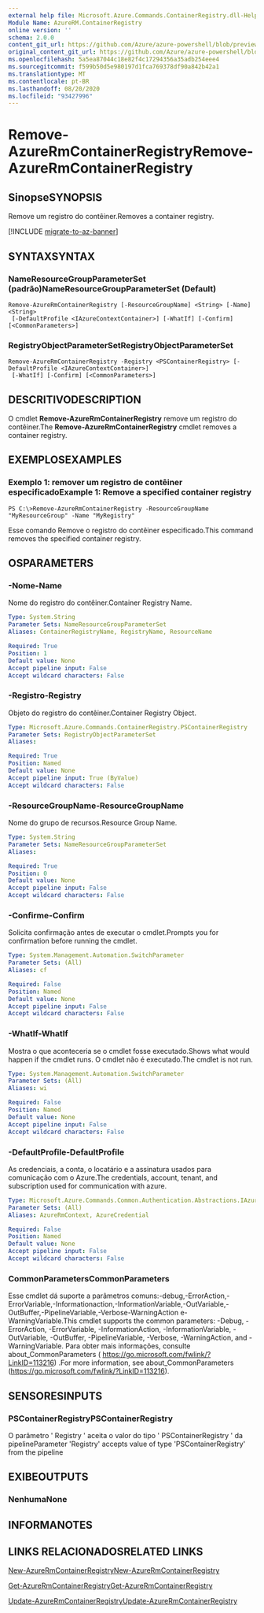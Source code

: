 ```yaml
---
external help file: Microsoft.Azure.Commands.ContainerRegistry.dll-Help.xml
Module Name: AzureRM.ContainerRegistry
online version: ''
schema: 2.0.0
content_git_url: https://github.com/Azure/azure-powershell/blob/preview/src/ResourceManager/ContainerRegistry/Commands.ContainerRegistry/help/Remove-AzureRmContainerRegistry.md
original_content_git_url: https://github.com/Azure/azure-powershell/blob/preview/src/ResourceManager/ContainerRegistry/Commands.ContainerRegistry/help/Remove-AzureRmContainerRegistry.md
ms.openlocfilehash: 5a5ea87044c18e82f4c17294356a35adb254eee4
ms.sourcegitcommit: f599b50d5e980197d1fca769378df90a842b42a1
ms.translationtype: MT
ms.contentlocale: pt-BR
ms.lasthandoff: 08/20/2020
ms.locfileid: "93427996"
---
```

# <span data-ttu-id="05801-101">Remove-AzureRmContainerRegistry</span><span class="sxs-lookup"><span data-stu-id="05801-101">Remove-AzureRmContainerRegistry</span></span>

## <span data-ttu-id="05801-102">Sinopse</span><span class="sxs-lookup"><span data-stu-id="05801-102">SYNOPSIS</span></span>
<span data-ttu-id="05801-103">Remove um registro do contêiner.</span><span class="sxs-lookup"><span data-stu-id="05801-103">Removes a container registry.</span></span>

[!INCLUDE [migrate-to-az-banner](../../includes/migrate-to-az-banner.md)]

## <span data-ttu-id="05801-104">SYNTAX</span><span class="sxs-lookup"><span data-stu-id="05801-104">SYNTAX</span></span>

### <span data-ttu-id="05801-105">NameResourceGroupParameterSet (padrão)</span><span class="sxs-lookup"><span data-stu-id="05801-105">NameResourceGroupParameterSet (Default)</span></span>
```
Remove-AzureRmContainerRegistry [-ResourceGroupName] <String> [-Name] <String>
 [-DefaultProfile <IAzureContextContainer>] [-WhatIf] [-Confirm] [<CommonParameters>]
```

### <span data-ttu-id="05801-106">RegistryObjectParameterSet</span><span class="sxs-lookup"><span data-stu-id="05801-106">RegistryObjectParameterSet</span></span>
```
Remove-AzureRmContainerRegistry -Registry <PSContainerRegistry> [-DefaultProfile <IAzureContextContainer>]
 [-WhatIf] [-Confirm] [<CommonParameters>]
```

## <span data-ttu-id="05801-107">DESCRITIVO</span><span class="sxs-lookup"><span data-stu-id="05801-107">DESCRIPTION</span></span>
<span data-ttu-id="05801-108">O cmdlet **Remove-AzureRmContainerRegistry** remove um registro do contêiner.</span><span class="sxs-lookup"><span data-stu-id="05801-108">The **Remove-AzureRmContainerRegistry** cmdlet removes a container registry.</span></span>

## <span data-ttu-id="05801-109">EXEMPLOS</span><span class="sxs-lookup"><span data-stu-id="05801-109">EXAMPLES</span></span>

### <span data-ttu-id="05801-110">Exemplo 1: remover um registro de contêiner especificado</span><span class="sxs-lookup"><span data-stu-id="05801-110">Example 1: Remove a specified container registry</span></span>
```
PS C:\>Remove-AzureRmContainerRegistry -ResourceGroupName "MyResourceGroup" -Name "MyRegistry"
```

<span data-ttu-id="05801-111">Esse comando Remove o registro do contêiner especificado.</span><span class="sxs-lookup"><span data-stu-id="05801-111">This command removes the specified container registry.</span></span>

## <span data-ttu-id="05801-112">OS</span><span class="sxs-lookup"><span data-stu-id="05801-112">PARAMETERS</span></span>

### <span data-ttu-id="05801-113">-Nome</span><span class="sxs-lookup"><span data-stu-id="05801-113">-Name</span></span>
<span data-ttu-id="05801-114">Nome do registro do contêiner.</span><span class="sxs-lookup"><span data-stu-id="05801-114">Container Registry Name.</span></span>

```yaml
Type: System.String
Parameter Sets: NameResourceGroupParameterSet
Aliases: ContainerRegistryName, RegistryName, ResourceName

Required: True
Position: 1
Default value: None
Accept pipeline input: False
Accept wildcard characters: False
```

### <span data-ttu-id="05801-115">-Registro</span><span class="sxs-lookup"><span data-stu-id="05801-115">-Registry</span></span>
<span data-ttu-id="05801-116">Objeto do registro do contêiner.</span><span class="sxs-lookup"><span data-stu-id="05801-116">Container Registry Object.</span></span>

```yaml
Type: Microsoft.Azure.Commands.ContainerRegistry.PSContainerRegistry
Parameter Sets: RegistryObjectParameterSet
Aliases: 

Required: True
Position: Named
Default value: None
Accept pipeline input: True (ByValue)
Accept wildcard characters: False
```

### <span data-ttu-id="05801-117">-ResourceGroupName</span><span class="sxs-lookup"><span data-stu-id="05801-117">-ResourceGroupName</span></span>
<span data-ttu-id="05801-118">Nome do grupo de recursos.</span><span class="sxs-lookup"><span data-stu-id="05801-118">Resource Group Name.</span></span>

```yaml
Type: System.String
Parameter Sets: NameResourceGroupParameterSet
Aliases: 

Required: True
Position: 0
Default value: None
Accept pipeline input: False
Accept wildcard characters: False
```

### <span data-ttu-id="05801-119">-Confirme</span><span class="sxs-lookup"><span data-stu-id="05801-119">-Confirm</span></span>
<span data-ttu-id="05801-120">Solicita confirmação antes de executar o cmdlet.</span><span class="sxs-lookup"><span data-stu-id="05801-120">Prompts you for confirmation before running the cmdlet.</span></span>

```yaml
Type: System.Management.Automation.SwitchParameter
Parameter Sets: (All)
Aliases: cf

Required: False
Position: Named
Default value: None
Accept pipeline input: False
Accept wildcard characters: False
```

### <span data-ttu-id="05801-121">-WhatIf</span><span class="sxs-lookup"><span data-stu-id="05801-121">-WhatIf</span></span>
<span data-ttu-id="05801-122">Mostra o que aconteceria se o cmdlet fosse executado.</span><span class="sxs-lookup"><span data-stu-id="05801-122">Shows what would happen if the cmdlet runs.</span></span>
<span data-ttu-id="05801-123">O cmdlet não é executado.</span><span class="sxs-lookup"><span data-stu-id="05801-123">The cmdlet is not run.</span></span>

```yaml
Type: System.Management.Automation.SwitchParameter
Parameter Sets: (All)
Aliases: wi

Required: False
Position: Named
Default value: None
Accept pipeline input: False
Accept wildcard characters: False
```

### <span data-ttu-id="05801-124">-DefaultProfile</span><span class="sxs-lookup"><span data-stu-id="05801-124">-DefaultProfile</span></span>
<span data-ttu-id="05801-125">As credenciais, a conta, o locatário e a assinatura usados para comunicação com o Azure.</span><span class="sxs-lookup"><span data-stu-id="05801-125">The credentials, account, tenant, and subscription used for communication with azure.</span></span>

```yaml
Type: Microsoft.Azure.Commands.Common.Authentication.Abstractions.IAzureContextContainer
Parameter Sets: (All)
Aliases: AzureRmContext, AzureCredential

Required: False
Position: Named
Default value: None
Accept pipeline input: False
Accept wildcard characters: False
```

### <span data-ttu-id="05801-126">CommonParameters</span><span class="sxs-lookup"><span data-stu-id="05801-126">CommonParameters</span></span>
<span data-ttu-id="05801-127">Esse cmdlet dá suporte a parâmetros comuns:-debug,-ErrorAction,-ErrorVariable,-Informationaction,-InformationVariable,-OutVariable,-OutBuffer,-PipelineVariable,-Verbose-WarningAction e-WarningVariable.</span><span class="sxs-lookup"><span data-stu-id="05801-127">This cmdlet supports the common parameters: -Debug, -ErrorAction, -ErrorVariable, -InformationAction, -InformationVariable, -OutVariable, -OutBuffer, -PipelineVariable, -Verbose, -WarningAction, and -WarningVariable.</span></span> <span data-ttu-id="05801-128">Para obter mais informações, consulte about_CommonParameters ( https://go.microsoft.com/fwlink/?LinkID=113216) .</span><span class="sxs-lookup"><span data-stu-id="05801-128">For more information, see about_CommonParameters (https://go.microsoft.com/fwlink/?LinkID=113216).</span></span>

## <span data-ttu-id="05801-129">SENSORES</span><span class="sxs-lookup"><span data-stu-id="05801-129">INPUTS</span></span>

### <span data-ttu-id="05801-130">PSContainerRegistry</span><span class="sxs-lookup"><span data-stu-id="05801-130">PSContainerRegistry</span></span>
<span data-ttu-id="05801-131">O parâmetro ' Registry ' aceita o valor do tipo ' PSContainerRegistry ' da pipeline</span><span class="sxs-lookup"><span data-stu-id="05801-131">Parameter 'Registry' accepts value of type 'PSContainerRegistry' from the pipeline</span></span>

## <span data-ttu-id="05801-132">EXIBE</span><span class="sxs-lookup"><span data-stu-id="05801-132">OUTPUTS</span></span>

### <span data-ttu-id="05801-133">Nenhuma</span><span class="sxs-lookup"><span data-stu-id="05801-133">None</span></span>

## <span data-ttu-id="05801-134">INFORMA</span><span class="sxs-lookup"><span data-stu-id="05801-134">NOTES</span></span>

## <span data-ttu-id="05801-135">LINKS RELACIONADOS</span><span class="sxs-lookup"><span data-stu-id="05801-135">RELATED LINKS</span></span>

[<span data-ttu-id="05801-136">New-AzureRmContainerRegistry</span><span class="sxs-lookup"><span data-stu-id="05801-136">New-AzureRmContainerRegistry</span></span>](./New-AzureRmContainerRegistry.md)

[<span data-ttu-id="05801-137">Get-AzureRmContainerRegistry</span><span class="sxs-lookup"><span data-stu-id="05801-137">Get-AzureRmContainerRegistry</span></span>](./Get-AzureRmContainerRegistry.md)

[<span data-ttu-id="05801-138">Update-AzureRmContainerRegistry</span><span class="sxs-lookup"><span data-stu-id="05801-138">Update-AzureRmContainerRegistry</span></span>](./Update-AzureRmContainerRegistry.md)

